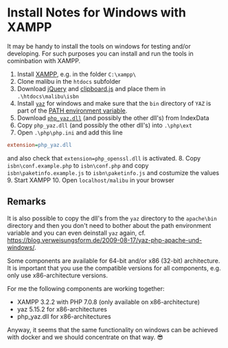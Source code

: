 # Install Notes for Windows with XAMPP

It may be handy to install the tools on
windows for testing and/or developing.
For such purposes you can install and
run the tools in cominbation with
XAMPP.

 1. Install [XAMPP](https://www.apachefriends.org/), e.g. in the folder `C:\xampp\`
 2. Clone malibu in the `htdocs` subfolder
 3. Download [jQuery](https://code.jquery.com/jquery-3.2.1.min.js) and [clipboard.js](https://cdnjs.cloudflare.com/ajax/libs/clipboard.js/1.7.1/clipboard.min.js) and place them in `.\htdocs\malibu\isbn`
 4. Install [`yaz`](http://www.indexdata.com/yaz) for windows and make sure that the `bin` directory of `YAZ` is part of the [PATH environment variable](https://cloud.githubusercontent.com/assets/5199995/17752243/2fcc2c92-64cb-11e6-915e-02879865ed8f.png).
 5. Download [`php_yaz.dll`](http://ftp.indexdata.dk/pub/phpyaz/windows/) (and possibly the other dll's) from IndexData
 6. Copy `php_yaz.dll` (and possibly the other dll's) into `.\php\ext`
 7. Open `.\php\php.ini` and add this line
 ```ini
 extension=php_yaz.dll
 ```
 and also check that `extension=php_openssl.dll` is activated.
 8. Copy `isbn\conf.example.php` to `isbn\conf.php` and copy `isbn\paketinfo.example.js` to `isbn\paketinfo.js` and costumize the values
 9. Start XAMPP
 10. Open `localhost/malibu` in your browser

## Remarks

It is also possible to copy the dll's from the `yaz` directory to the `apache\bin` directory and then you don't need to bother about the path environment variable and you can even deinstall `yaz` again, cf. https://blog.verweisungsform.de/2009-08-17/yaz-php-apache-und-windows/.

Some components are available for 64-bit and/or x86 (32-bit) architecture. It is important that you use the compatible versions for all components, e.g. only use x86-architecture versions.
 
For me the following components are working together:
 * XAMPP 3.2.2 with PHP 7.0.8 (only available on x86-architecture)
 * yaz 5.15.2 for x86-architectures
 * php_yaz.dll for x86-architectures

Anyway, it seems that the same functionality on windows can be achieved with docker and we should concentrate on that way. :sunglasses:
